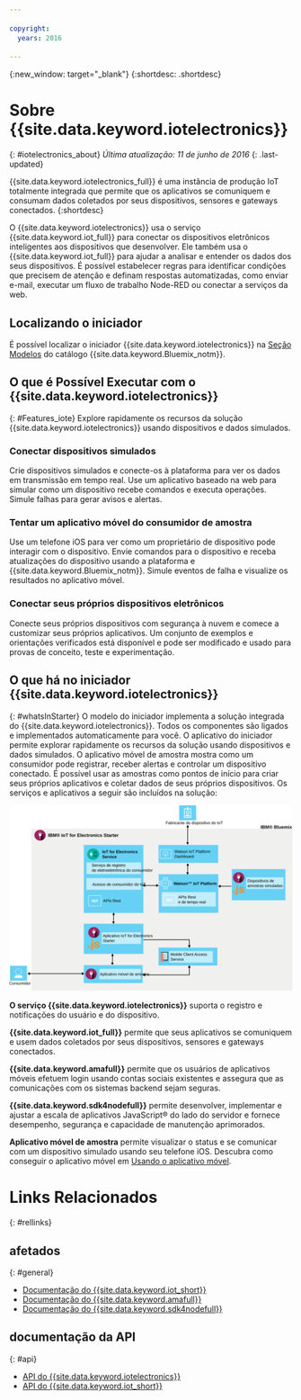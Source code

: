 ```yaml
---

copyright:
  years: 2016

---
```


{:new_window: target="_blank"}
{:shortdesc: .shortdesc}

# Sobre {{site.data.keyword.iotelectronics}}
{: #iotelectronics_about}
*Última atualização: 11 de junho de 2016*
{: .last-updated}

{{site.data.keyword.iotelectronics_full}} é uma instância de produção IoT totalmente integrada que permite que os aplicativos
se comuniquem e consumam dados coletados por seus dispositivos, sensores e gateways conectados.
{:shortdesc}

O {{site.data.keyword.iotelectronics}} usa o serviço {{site.data.keyword.iot_full}} para conectar os dispositivos eletrônicos
inteligentes aos dispositivos que desenvolver. Ele
também usa o {{site.data.keyword.iot_full}} para ajudar a analisar e entender os dados dos seus dispositivos. É possível estabelecer
regras para identificar condições que precisem de atenção e definam respostas automatizadas, como enviar e-mail, executar um fluxo de trabalho Node-RED ou conectar a serviços da web.  

## Localizando o iniciador

É possível localizar o iniciador {{site.data.keyword.iotelectronics}}
na [Seção Modelos](https://console.{DomainName}/catalog/starters/iot-for-electronics-starter/)
do catálogo {{site.data.keyword.Bluemix_notm}}.  

## O que é Possível Executar com o {{site.data.keyword.iotelectronics}}
{: #Features_iote}
Explore rapidamente os recursos da solução {{site.data.keyword.iotelectronics}} usando dispositivos e dados simulados.

### Conectar dispositivos simulados
Crie dispositivos simulados e conecte-os à plataforma para ver os dados em transmissão em tempo real. Use um aplicativo baseado na web para
simular como um dispositivo recebe comandos e executa operações. Simule falhas para gerar avisos e alertas.

### Tentar um aplicativo móvel do consumidor de amostra
Use um telefone iOS para ver como um proprietário de dispositivo pode interagir com o dispositivo. Envie comandos para o dispositivo e
receba atualizações do dispositivo usando a plataforma e {{site.data.keyword.Bluemix_notm}}. Simule eventos de falha e visualize os
resultados no aplicativo móvel.

### Conectar seus próprios dispositivos eletrônicos
Conecte seus próprios dispositivos com segurança à nuvem e comece a customizar seus próprios aplicativos. Um conjunto de exemplos e
orientações verificados está disponível e pode ser modificado e usado para provas de conceito, teste e experimentação.

## O que há no iniciador {{site.data.keyword.iotelectronics}}
{: #whatsInStarter}
O modelo do iniciador implementa a solução integrada do {{site.data.keyword.iotelectronics}}.  Todos os componentes são ligados e implementados automaticamente para você. O aplicativo do iniciador permite explorar rapidamente os recursos da
solução usando dispositivos e dados simulados. O aplicativo móvel de amostra mostra como um consumidor pode registrar, receber alertas e controlar
um dispositivo conectado. É possível usar as amostras como pontos de início para criar seus próprios aplicativos e coletar dados de seus próprios
dispositivos. Os serviços e aplicativos a seguir são incluídos na solução:

![Arquitetura do {{site.data.keyword.iotelectronics}}](images/IoT4E_architecture.svg "{{site.data.keyword.iotelectronics}} architecture")

**O serviço {{site.data.keyword.iotelectronics}}** suporta o registro e notificações do usuário e do
dispositivo.

**{{site.data.keyword.iot_full}}** permite que seus aplicativos se comuniquem e usem dados coletados por seus
dispositivos, sensores e gateways conectados.

<!-- **{{site.data.keyword.iotrtinsights_full}}** enables you to enrich and monitor data from your devices, visualize what's happening now, and respond to emerging conditions by using automated actions. -->

**{{site.data.keyword.amafull}}** permite que os usuários de aplicativos móveis efetuem login usando contas
sociais existentes e assegura que as comunicações com os sistemas backend sejam seguras.

**{{site.data.keyword.sdk4nodefull}}** permite desenvolver, implementar e ajustar a escala de aplicativos
JavaScript&reg; do lado do servidor e fornece desempenho, segurança e capacidade de manutenção aprimorados.

**Aplicativo móvel de amostra** permite visualizar o status e se comunicar com um dispositivo simulado usando seu telefone iOS. Descubra como conseguir o aplicativo móvel em
[Usando o aplicativo móvel](iotelectronics_config_mobile.html).

# Links Relacionados
{: #rellinks}
## afetados
{: #general}
* [ Documentação do {{site.data.keyword.iot_short}}](https://new-console.ng.bluemix.net/docs/services/IoT/index.html#gettingstartedtemplate)
* [Documentação do {{site.data.keyword.amafull}}](https://new-console.ng.bluemix.net/docs/services/mobileaccess/index.html)
* [Documentação do {{site.data.keyword.sdk4nodefull}}](https://new-console.ng.bluemix.net/docs/runtimes/nodejs/index.html#nodejs_runtime)


## documentação da API
{: #api}
*  [API do {{site.data.keyword.iotelectronics}}](http://ibmiotforelectronics.mybluemix.net/public/iot4eregistrationapi.html)  
*  [API do {{site.data.keyword.iot_short}}](https://developer.ibm.com/iotfoundation/recipes/api-documentation/)

